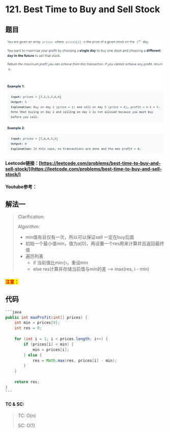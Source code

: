 # 121. Best Time to Buy and Sell Stock

## 题目

![](<../../.gitbook/assets/image (103) (2).png>)

#### Leetcode链接：[https://leetcode.com/problems/best-time-to-buy-and-sell-stock/](https://leetcode.com/problems/best-time-to-buy-and-sell-stock/)

#### Youtube参考：

## 解法一

> Clarification:&#x20;
>
> Algorithm:&#x20;
>
> * min值有且仅有一次，所以可以保证sell 一定在buy后面
> * 初始一个最小值min，值为a\[0]，再设置一个res用来计算并且返回最终值
> * 遍历列表
>   * if 当前值比min小，重设min
>   * else res计算并存储当前值与min的差 --> max(res, i - min)

#### <mark style="color:red;">注意：</mark>

## 代码

````java
```java
public int maxProfit(int[] prices) {
    int min = prices[0];
    int res = 0;
    
    for (int i = 1; i < prices.length; i++) {
        if (prices[i] < min) {
            min = prices[i];
        } else {
            res = Math.max(res, prices[i] - min);
        }
    }
    
    return res;
}
```
````

#### TC & SC:&#x20;

> TC: O(n)
>
> SC: O(1)
